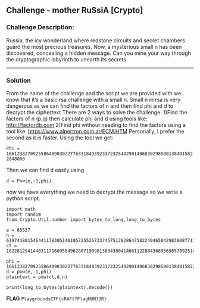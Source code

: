 ## Challenge - mother RuSsiA [Crypto]

### Challenge Description:

Russia, the icy wonderland where redstone circuits and secret chambers guard the most precious treasures.
Now, a mysterious small n has been discovered, concealing a hidden message.
Can you mine your way through the cryptographic labyrinth to unearth its secrets

---

### Solution

From the name of the challenge and the script we are provided with we know that it’s a basic rsa challenge with a small n.
Small n in rsa is very dangerous as we can find the factors of n and then find phi and d to decrypt the ciphertext
There are 2 ways to solve the challenge:
1)Find the factors of n (p,q) then calculate phi and d using tools like: http://factordb.com
2)Find phi without needing to find the factors using a tool like: https://www.alpertron.com.ar/ECM.HTM
Personally, I prefer the second as it is faster.
Using the tool we get:

```Phi = 16612382709255864090302277633184939233723254429014068302985001384015822848000```

Then we can find d easily using 

```d = Pow(e,-1,phi)```

now we have everything we need to decrypt the message so we write a python script.

```
import math
import random
from Crypto.Util.number import bytes_to_long,long_to_bytes

e = 65537
n = 61974480154644117830514010572552673374575128286475822404650429838087711095644
ct = 18228129414403117160958496280719098130343804146611228843689569857092514426177

phi = 16612382709255864090302277633184939233723254429014068302985001384015822848000
d = pow(e,-1,phi)
plaintext = pow(ct,d,n)

print(long_to_bytes(plaintext).decode())
```

**FLAG**
```PlaygroundsCTF{cRAFtYFlagHUN73R}```

